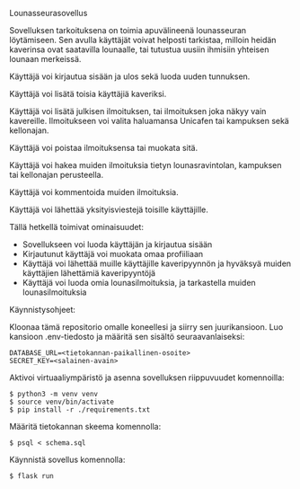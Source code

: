 Lounasseurasovellus

Sovelluksen tarkoituksena on toimia apuvälineenä lounasseuran löytämiseen. Sen avulla käyttäjät voivat helposti tarkistaa, milloin heidän kaverinsa ovat saatavilla lounaalle, tai tutustua uusiin ihmisiin yhteisen lounaan merkeissä.  

Käyttäjä voi kirjautua sisään ja ulos sekä luoda uuden tunnuksen.

Käyttäjä voi lisätä toisia käyttäjiä kaveriksi.

Käyttäjä voi lisätä julkisen ilmoituksen, tai ilmoituksen joka näkyy vain kavereille. Ilmoitukseen voi valita haluamansa Unicafen tai kampuksen sekä kellonajan.

Käyttäjä voi poistaa ilmoituksensa tai muokata sitä.

Käyttäjä voi hakea muiden ilmoituksia tietyn lounasravintolan, kampuksen tai kellonajan perusteella.

Käyttäjä voi kommentoida muiden ilmoituksia.

Käyttäjä voi lähettää yksityisviestejä toisille käyttäjille. 


Tällä hetkellä toimivat ominaisuudet: 

- Sovellukseen voi luoda käyttäjän ja kirjautua sisään 
- Kirjautunut käyttäjä voi muokata omaa profiiliaan 
- Käyttäjä voi lähettää muille käyttäjille kaveripyynnön ja hyväksyä muiden käyttäjien lähettämiä kaveripyyntöjä 
- Käyttäjä voi luoda omia lounasilmoituksia, ja tarkastella muiden lounasilmoituksia


Käynnistysohjeet: 


Kloonaa tämä repositorio omalle koneellesi ja siirry sen juurikansioon. Luo kansioon .env-tiedosto ja määritä sen sisältö seuraavanlaiseksi: 

```
DATABASE_URL=<tietokannan-paikallinen-osoite>
SECRET_KEY=<salainen-avain>
```


Aktivoi virtuaaliympäristö ja asenna sovelluksen riippuvuudet komennoilla: 

```
$ python3 -m venv venv
$ source venv/bin/activate
$ pip install -r ./requirements.txt
```


Määritä tietokannan skeema komennolla: 

```
$ psql < schema.sql
```


Käynnistä sovellus komennolla: 

```
$ flask run
```

